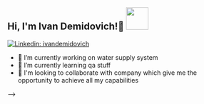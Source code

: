 <h2> Hi, I'm Ivan Demidovich!👋 <img src="https://s.tvurl.co/img/get/6c13aa99-2ee2-4354-b652-ade900a5d3cd/2.png" width="50"></h2>

[![Linkedin: ivandemidovich](https://img.shields.io/badge/-ivandemidovich-blue?style=flat-square&logo=Linkedin&logoColor=white&link=https://www.linkedin.com/in/ivan-demidovich/)](https://www.linkedin.com/in/ivan-demidovich/)

- 🔭 I’m currently working on water supply system
- 🌱 I’m currently learning qa stuff
- 👯 I'm looking to collaborate with company which give me the opportunity to achieve all my capabilities 

-->
